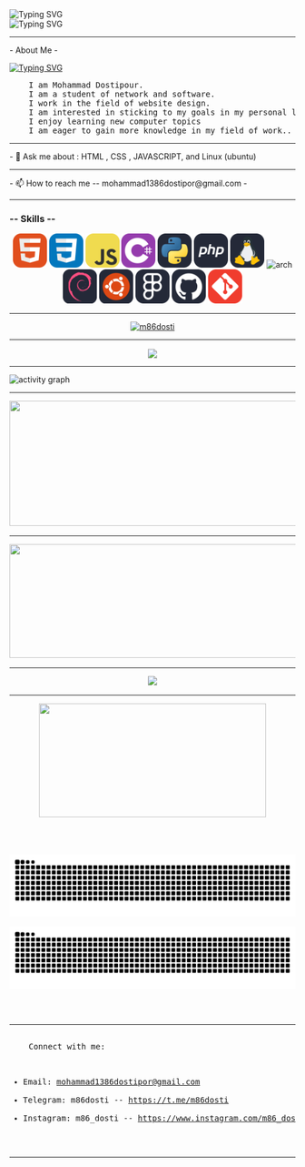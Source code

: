<img src="https://readme-typing-svg.herokuapp.com?font=Pacifico&color=%ffffff&size=48&center=true&vCenter=true&width=1200&height=100&lines=Welcome+to+m86dosti!" alt="Typing SVG" style="display: inline-block;">
<br>
<img src="https://readme-typing-svg.herokuapp.com?font=Pacifico&color=%ffffff&size=48&center=true&vCenter=true&width=1200&height=100&lines=I'm+Mohammad+Dostipour!" alt="Typing SVG" style="display: inline-block;">  
<hr>
<p> - About Me - </p>
 <a href="https://git.io/typing-svg">
  <img src="https://readme-typing-svg.demolab.com?font=arial&weight=6000&size=30&duration=5304&pause=1000&color=ffffff&background=FFD22800&center=true&vCenter=true&width=850&lines=Hello,+I'm+Mohammad+;Welcome+to+My+Profile!+;I+am+a+Programmer" alt="Typing SVG" />
    </a>
<pre>
    I am Mohammad Dostipour.
    I am a student of network and software.
    I work in the field of website design.
    I am interested in sticking to my goals in my personal life and also working hard to achieve them.
    I enjoy learning new computer topics 
    I am eager to gain more knowledge in my field of work..
</pre>
<hr>
<p>- 💬 Ask me about : HTML , CSS , JAVASCRIPT, and Linux (ubuntu) </p>
<hr>
<p>- 📫 How to reach me -- mohammad1386dostipor@gmail.com - </p>
<hr>
<h3> --  Skills -- </h3>
<p align="center">
    <img src="https://github.com/tandpfun/skill-icons/blob/main/icons/HTML.svg" alt="html" height="60px">
    <img src="https://github.com/tandpfun/skill-icons/blob/main/icons/CSS.svg" alt="css" height="60px">
    <img src="https://github.com/tandpfun/skill-icons/blob/main/icons/JavaScript.svg" alt="js" height="60px">
    <img src="https://github.com/tandpfun/skill-icons/blob/main/icons/CS.svg" alt="cs" height="60px">
    <img src="https://github.com/tandpfun/skill-icons/blob/main/icons/Python-Dark.svg" alt="python" height="60px">
    <img src="https://github.com/tandpfun/skill-icons/blob/main/icons/PHP-Dark.svg" alt="php" height="60px">
    <img src="https://github.com/tandpfun/skill-icons/blob/main/icons/Linux-Dark.svg" alt="linux" height="60px">
    <img src="https://github.com/tandpfun/skill-icons/blob/main/icons/Arch-Dark.svg" alt="arch" height="60px">
    <img src="https://github.com/tandpfun/skill-icons/blob/main/icons/Debian-Dark.svg" alt="debian" height="60px">
    <img src="https://github.com/tandpfun/skill-icons/blob/main/icons/Ubuntu-Dark.svg" alt="ubuntu" height="60px">
    <img src="https://github.com/tandpfun/skill-icons/blob/main/icons/Figma-Dark.svg" alt="figma" height="60px">
    <img src="https://github.com/tandpfun/skill-icons/blob/main/icons/Github-Dark.svg" alt="github" height="60px">
    <img src="https://github.com/tandpfun/skill-icons/blob/main/icons/Git.svg" alt="git" height="60px">
<a href="https://skillicons.dev"></a>
</p>
<hr>
</div>
    <p align="center"> 
        <a href="https://github.com/ryo-ma/github-profile-trophy">
            <img src="https://github-profile-trophy.vercel.app/?username=m86dosti&theme=juicyfresh" alt="m86dosti"/>
        </a> 
    </p>
<hr>
<div align="center">
    <img align="center" src="https://github-profile-summary-cards.vercel.app/api/cards/profile-details?username=m86dosti&theme=highcontrast"/>
</div>
<hr>

![activity graph](https://github-readme-activity-graph.vercel.app/graph?username=m86dosti&theme=vision-friendly-dark)

<hr>
<p align="center">
  <img width="800" height="220" src="https://streak-stats.demolab.com?user=m86dosti&theme=highcontrast&hide_border=true&border_radius=5&card_width=800">
</p>
<hr>
<p align="center">
  <img width="600" height="200" src="https://github-readme-stats.vercel.app/api?username=m86dosti&show_icons=true&theme=vision-friendly-dark">
</p>
<hr>
<div align="center">
   
 ![](https://github-contributor-stats.vercel.app/api?username=m86dosti&limit=5&theme=highcontrast&combine_all_yearly_contributions=true)
 
</div>
<hr>
<p align="center">
  <img width="400" height="200" src="https://github-readme-stats.vercel.app/api/top-langs/?username=m86dosti&size_weight=0.0005&count_weight=0.3&layout=compact&theme=vision-friendly-dark">
</p>
<br>
<div id="header" align="center">
  <img src="https://komarev.com/ghpvc/?username=m86dosti&style=for-the-badge&color=orange" alt=""/>
<br>
    
</div>

<div align="center">
    
![github contribution grid snake animation](https://raw.githubusercontent.com/shahradelahi/shahradelahi/output/github-contribution-grid-snake-dark.svg#gh-dark-mode-only)

![github contribution grid snake animation](https://raw.githubusercontent.com/shahradelahi/shahradelahi/output/github-contribution-grid-snake.svg#gh-light-mode-only)

</div>
<br>
<div>
<pre>
<hr>
    Connect with me:

- Email: mohammad1386dostipor@gmail.com 
- Telegram: m86dosti -- https://t.me/m86dosti
- Instagram: m86_dosti -- https://www.instagram.com/m86_dosti 
  
<hr>
</pre>
</div>
